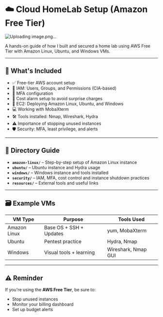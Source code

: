 # ☁️ Cloud HomeLab Setup (Amazon Free Tier)
![Uploading image.png…]()

A hands-on guide of how I built and secured a home lab using AWS Free Tier with Amazon Linux, Ubuntu, and Windows VMs.

---

## 🔧 What's Included

- ✅ Free-tier AWS account setup
- 👤 IAM: Users, Groups, and Permissions (CIA-based)
- 🔐 MFA configuration
- 💸 Cost alarm setup to avoid surprise charges
- 🧠 EC2: Deploying Amazon Linux, Ubuntu, and Windows
- 💻 Working with MobaXterm
- 🛠️ Tools installed: Nmap, Wireshark, Hydra
- ⚠️ Importance of stopping unused instances
- 🛡️ Security: MFA, least privilege, and alerts

---

## 📁 Directory Guide

- **`amazon-linux/`** – Step-by-step setup of Amazon Linux instance
- **`ubuntu/`** – Ubuntu instance and Hydra usage
- **`windows/`** – Windows instance and tools installed
- **`security/`** – IAM, MFA, cost control and instance shutdown practices
- **`resources/`** – External tools and useful links

---

## 🗃️ Example VMs

| VM Type        | Purpose                     | Tools Used                   |
|----------------|-----------------------------|------------------------------|
| Amazon Linux   | Base OS + SSH + Updates     | yum, MobaXterm               |
| Ubuntu         | Pentest practice            | Hydra, Nmap                  |
| Windows        | Visual tools + learning     | Wireshark, Nmap GUI          |

---

## ⚠️ Reminder

If you're using the **AWS Free Tier**, be sure to:
- Stop unused instances
- Monitor your billing dashboard
- Set up budget alerts
